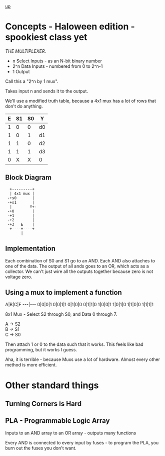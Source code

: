 [up](../index)

# Concepts - Haloween edition - spookiest class yet

*THE MULTIPLEXER.*


- n Select Inputs - as an N-bit binary number
- 2^n Data Inputs - numbered from 0 to 2^n-1
- 1 Output

Call this a "2^n by 1 mux".

Takes input n and sends it to the output.

We'll use a modified truth table, because a 4x1 mux has a lot of rows that don't do anything.

E | S1 | S0 | Y
--|----|----|---
1 | 0  | 0  | d0
1 | 0  | 1  | d1
1 | 1  | 0  | d2
1 | 1  | 1  | d3
0 | X  | X  | 0

## Block Diagram

```
  +---------+
  | 4x1 mux |
 -+s0       |
 -+s1       |
  |        Y+-
 -+0        |
 -+1        |
 -+2        |
 -+3   E    |
  +----+----+
       |
```

## Implementation

Each combination of S0 and S1 go to an AND. Each AND also attaches to one of the data. The output of all ands goes to an OR, which acts as a collector. We can't just wire all the outputs together because zero is not voltage zero.

## Using a mux to implement a function

A|B|C|F
---|---
0|0|0|1
0|0|1|1
0|1|0|0
0|1|1|0
1|0|0|1
1|0|1|0
1|1|0|0
1|1|1|1

8x1 Mux - Select S2 through S0, and Data 0 through 7.

A -> S2  
B -> S1  
C -> S0  

Then attach 1 or 0 to the data such that it works. This feels like bad programming, but it works I guess.

Aha, it is terrible - because Muxs use a lot of hardware. Almost every other method is more efficient.

# Other standard things

## Turning Corners is Hard

## PLA - Programmable Logic Array

Inputs to an AND array to an OR array - outputs many functions

Every AND is connected to every input by fuses - to program the PLA, you burn out the fuses you don't want.
